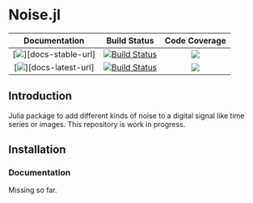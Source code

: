 # Noise.jl

| **Documentation**                       | **Build Status**                          | **Code Coverage**               |
|:---------------------------------------:|:-----------------------------------------:|:-------------------------------:|
| [![][docs-stable-img]][docs-stable-url] | [![Build Status][travis-img]][travis-url] | [![][coveral-img]][coveral-url] |
| [![][docs-latest-img]][docs-latest-url] | [![Build Status][appvey-img]][appvey-url] | [![][codecov-img]][codecov-url] |



Introduction
------------
Julia package to add different kinds of noise to a digital signal like time series or images.
This repository is work in progress.


Installation
------------



### Documentation
Missing so far.



[docs-latest-img]: 
[docs-latest-url]: 

[docs-stable-img]: 
[docs-stable-url]:



[travis-img]: https://travis-ci.org/roflmaostc/Noise.jl.svg?branch=master
[travis-url]: https://travis-ci.org/github/roflmaostc/Noise.jl

[appvey-img]: https://ci.appveyor.com/api/projects/status/gtaq06bbqu70bn75?svg=true
[appvey-url]: https://ci.appveyor.com/project/roflmaostc/noise-jl

[coveral-img]: https://coveralls.io/repos/github/roflmaostc/Noise.jl/badge.svg
[coveral-url]: https://coveralls.io/github/roflmaostc/Noise.jl

[codecov-img]: https://codecov.io/gh/roflmaostc/Noise.jl/branch/master/graph/badge.svg
[codecov-url]: https://codecov.io/gh/roflmaostc/Noise.jl

